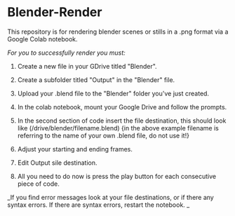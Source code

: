 # Blender-Render
This repository is for rendering blender scenes or stills in a .png format via a Google Colab notebook. 

_For you to successfully render you must:_

1. Create a new file in your GDrive titled "Blender".

2. Create a subfolder titled "Output" in the "Blender" file.

3. Upload your .blend file to the "Blender" folder you've just created.

4. In the colab notebook, mount your Google Drive and follow the prompts.

5. In the second section of code insert the file destination, this should look like (/drive/blender/filename.blend)
    {in the above example filename is referring to the name of your own .blend file, do not use it!}

6. Adjust your starting and ending frames.

7. Edit Output sile destination.

8. All you need to do now is press the play button for each consecutive piece of code.


_If you find error messages look at your file destinations, or if there any syntax errors.
If there are syntax errors, restart the notebook.
_
